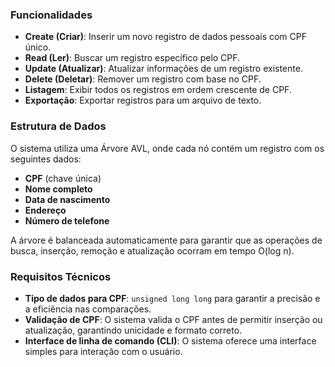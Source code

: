 ### Funcionalidades

- **Create (Criar)**: Inserir um novo registro de dados pessoais com CPF único.
- **Read (Ler)**: Buscar um registro específico pelo CPF.
- **Update (Atualizar)**: Atualizar informações de um registro existente.
- **Delete (Deletar)**: Remover um registro com base no CPF.
- **Listagem**: Exibir todos os registros em ordem crescente de CPF.
- **Exportação**: Exportar registros para um arquivo de texto.

### Estrutura de Dados

O sistema utiliza uma Árvore AVL, onde cada nó contém um registro com os seguintes dados:
- **CPF** (chave única)
- **Nome completo**
- **Data de nascimento**
- **Endereço**
- **Número de telefone**

A árvore é balanceada automaticamente para garantir que as operações de busca, inserção, remoção e atualização ocorram em tempo O(log n).

### Requisitos Técnicos

- **Tipo de dados para CPF**: `unsigned long long` para garantir a precisão e a eficiência nas comparações.
- **Validação de CPF**: O sistema valida o CPF antes de permitir inserção ou atualização, garantindo unicidade e formato correto.
- **Interface de linha de comando (CLI)**: O sistema oferece uma interface simples para interação com o usuário.
